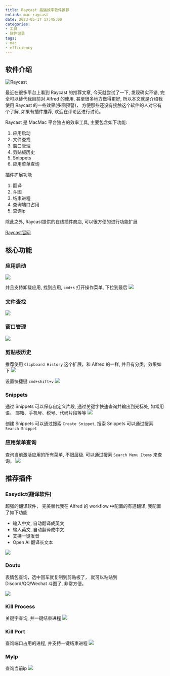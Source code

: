 ```yaml
---
title: Raycast 最强效率软件推荐
enlink: mac-raycast
date: 2023-05-17 17:45:00
categories:
- 工具
- 软件记录
tags:
- mac
- efficiency
---
```


## 软件介绍

![Raycast](https://cdn.jsdelivr.net/gh/yelog/assets/images/picgo_qiniu202305171806865.png)

最近在很多平台上看到 Raycast 的推荐文章, 今天就尝试了一下, 发现确实不错, 完全可以替代我目前对 Alfred 的使用, 甚至很多地方做得更好, 所以本文就是介绍我使用 Raycast 的一些效果(多图预警)， 方便那些还没有接触这个软件的人对它有个了解, 如果有插件推荐, 欢迎在评论区进行讨论。

Raycast 是 MacMac 平台独占的效率工具, 主要包含如下功能:
1. 应用启动
2. 文件查找
3. 窗口管理
4. 剪贴板历史
5. Snippets
6. 应用菜单查询

插件扩展功能
1. 翻译
2. 斗图
3. 结束进程
4. 查询端口占用
5. 查询ip

除此之外, Raycast提供的在线插件商店, 可以很方便的进行功能扩展

[Raycast官网](https://www.raycast.com)

## 核心功能

### 应用启动

![](https://cdn.jsdelivr.net/gh/yelog/assets/images/picgo_qiniu202305172245860.png)

并且支持卸载应用, 找到应用, `cmd+k` 打开操作菜单, 下拉到最后
![](https://cdn.jsdelivr.net/gh/yelog/assets/images/picgo_qiniu202305181223320.png)

### 文件查找
![](https://cdn.jsdelivr.net/gh/yelog/assets/images/picgo_qiniu202305172249647.png)

### 窗口管理
![](https://cdn.jsdelivr.net/gh/yelog/assets/images/picgo_qiniu202305172251703.png)

### 剪贴板历史

推荐使用 `Clipboard History` 这个扩展，和 Alfred 的一样, 并且有分类，效果如下
![](https://cdn.jsdelivr.net/gh/yelog/assets/images/picgo_qiniu202305181002644.png)

设置快捷键 `cmd+shift+v`
![](https://cdn.jsdelivr.net/gh/yelog/assets/images/picgo_qiniu202305181052831.png)

### Snippets
通过 Snippets 可以保存自定义片段, 通过关键字快速查询并输出到光标处, 如常用语、 邮箱、手机号、税号、代码片段等等
![](https://cdn.jsdelivr.net/gh/yelog/assets/images/picgo_qiniu202305181108693.png)

创建 Snippets 可以通过搜索 `Create Snippet`, 搜索 Snippets 可以通过搜索`Search Snippet`

### 应用菜单查询
查询当前激活应用的所有菜单, 不限层级. 可以通过搜索 `Search Menu Items` 来查询。
![](https://cdn.jsdelivr.net/gh/yelog/assets/images/picgo_qiniu202305181231629.png)

## 推荐插件

### Easydict(翻译软件)

超强的翻译软件， 完美替代我在 Alfred 的 workflow 中配置的有道翻译, 我配置了如下功能

- 输入中文, 自动翻译成英文
- 输入英文, 自动翻译成中文
- 支持一键发音
- Open AI 翻译长文本

![](https://cdn.jsdelivr.net/gh/yelog/assets/images/picgo_qiniu202305172258408.png)

### Doutu

表情包查询，选中回车就复制到剪贴板了， 就可以粘贴到 Discord/QQ/Wechat 斗图了, 非常方便。

![](https://cdn.jsdelivr.net/gh/yelog/assets/images/picgo_qiniu202305172300474.png)

### Kill Process
关键字查询, 并一键结束进程
![](https://cdn.jsdelivr.net/gh/yelog/assets/images/picgo_qiniu202305181119726.png)

### Kill Port
查询端口占用的进程, 并支持一键结束进程
![](https://cdn.jsdelivr.net/gh/yelog/assets/images/picgo_qiniu202305181120514.png)

### MyIp
查询当前ip
![](https://cdn.jsdelivr.net/gh/yelog/assets/images/picgo_qiniu202305181230312.png)



